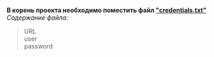 **В корень проекта необходимо поместить файл <ins>"credentials.txt"</ins>**  
*Содержание файла*:
>URL  
>user  
>password